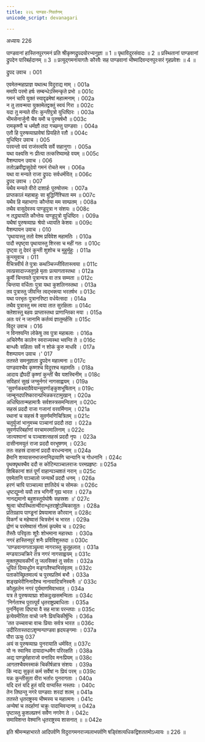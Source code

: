 ```yaml
---
title: २२६ पाण्डव-निवर्तनम्
unicode_script: devanagari

---
```



अध्यायः 226

पाण्डवानां हास्तिनपुरगमनं प्रति श्रीकृष्णद्रुपदयोरभ्यनुज्ञा ॥ 1 ॥ पृथाविदुरसंवादः ॥ 2 ॥ प्रस्थितानां पाण्डवानां द्रुपदेन पारिबर्हदानम् ॥ 3 ॥ प्रत्युद्गमनायागतैः कौरवैः सह पाण्डवानां भीष्मादिवन्दनपुरःसरं गृहप्रवेशः ॥ 4 ॥

द्रुपद उवाच ।	001  

एवमेतन्महाप्राज्ञ यथात्थ विदुराद्य माम् ।	001a  
ममापि परमो हर्षः सम्बन्धेऽस्मिन्कृते प्रभो ॥	001c  
गमनं चापि युक्तं स्याद्दृढमेषां महात्मनाम् ।	002a  
न तु तावन्मया युक्तमेतद्वक्तुं स्वयं गिरा ॥	002c  
यदा तु मन्यते वीरः कुन्तीपुत्रो युधिष्ठिरः ।	003a  
भीमसेनार्जुनौ चैव यमौ च पुरुषर्षभौ ॥	003c  
रामकृष्णौ च धर्मज्ञौ तदा गच्छन्तु पाण्डवाः ।	004a  
एतौ हि पुरुषव्याघ्रावेषां प्रियहिते रतौ ॥	004c  
युधिष्ठिर उवाच ।	005  
परवन्तो वयं राजंस्त्वयि सर्वे सहानुगाः ।	005a  
यथा वक्ष्यसि नः प्रीत्या तत्करिष्यामहे वयम् ॥	005c  
वैशम्पायन उवाच ।	006  
ततोऽब्रवीद्वासुदेवो गमनं रोचते मम ।	006a  
यथा वा मन्यते राजा द्रुपदः सर्वधर्मवित् ॥	006c  
द्रुपद उवाच ।	007  
यथैव मन्यते वीरो दाशार्हः पुरुषोत्तमः ।	007a  
प्राप्तकालं महाबाहुः सा बुद्धिर्निश्चिता मम ॥	007c  
यथैव हि महाभागाः कौन्तेया मम साम्प्रतम् ।	008a  
तथैव वासुदेवस्य पाण्डुपुत्रा न संशयः ॥	008c  
न तद्ध्यायति कौन्तेयः पाण्डुपुत्रो युधिष्ठिरः ।	009a  
यथैषां पुरुषव्याघ्रः श्रेयो ध्यायति केशवः ॥	009c  
वैशम्पायन उवाच ।	010  
\'पृथायास्तु ततो वेश्म प्रविवेश महामतिः ।	010a  
पादौ स्पृष्ट्वा पृथायास्तु शिरसा च महीं गतः ॥	010c  
दृष्ट्वा तु देवरं कुन्ती शुशोच च मुहुर्मुहुः ।	011a  
कुन्त्युवाच ।	011  
वैचित्रवीर्य ते पुत्राः कथञ्चिज्जीवितास्त्वया ॥	011c  
त्वत्प्रसादाज्जतुगृहे मृताः प्रत्यागतास्तथा ।	012a  
कूर्मी चिन्तयते पुत्रान्यत्र वा तत्र सम्मता ॥	012c  
चिन्तया वर्धिताः पुत्रा यथा कुशलिनस्तथा ।	013a  
तव पुत्रास्तु जीवन्ति त्वद्भक्त्या भरतर्षभ ॥	013c  
यथा परभृतः पुत्रानरिष्टा वर्धयेत्सदा ।	014a  
तथैव पुत्रास्तु मम त्वया तात सुरक्षिताः ॥	014c  
क्लेशास्तु बहवः प्राप्तास्तथा प्राणान्तिका मया ।	015a  
अतः परं न जानामि कर्तव्यं ज्ञातुमर्हसि ॥	015c  
विदुर उवाच ।	016  
न विनश्यन्ति लोकेषु तव पुत्रा महाबलाः ।	016a  
अचिरेणैव कालेन स्वराज्यस्था भवन्ति ते ॥	016c  
बान्धवैः सहिताः सर्वे न शोकं कुरु माधवि ।	017a  
वैशम्पायन उवाच ।\'	017  
ततस्ते समनुज्ञाता द्रुपदेन महात्मना ॥	017c  
पाण्डवाश्चैव कृष्णश्च विदुरश्च महामतिः ।	018a  
आदाय द्रौपदीं कृष्णां कुन्तीं चैव यशस्विनीम् ॥	018c  
सविहारं सुखं जग्मुर्नगरं नागसाह्वयम् ।	019a  
\'सुवर्णकक्ष्याग्रैवेयान्सुवर्णाङ्कुशभूषितान् ॥	019c  
जाम्बूनदपरिष्कारान्प्रभिन्नकरटामुखान् ।	020a  
अधिष्ठितान्महामात्रैः सर्वशस्त्रसमन्वितान् ॥	020c  
सहस्रं प्रददौ राजा गजानां वरवर्मिणाम् ।	021a  
रथानां च सहस्रं वै सुवर्णमणिचित्रितम् ॥	021c  
चतुर्युजां भानुमच्च पञ्चानां प्रददौ तदा ।	022a  
सुवर्णपरिबर्हाणां वरचामरमालिनाम् ॥	022c  
जात्यश्वानां च पञ्चाशत्सहस्रं प्रददौ नृपः ।	023a  
दासीनामयुतं राजा प्रददौ वरभूषणम् ।	023c  
ततः सहस्रं दासानां प्रददौ वरधन्वनाम् ॥	024a  
हैमानि शय्यासनभाजनानिद्रव्याणि चान्यानि च गोधनानि ।	024c  
पृथक्पृथक्चैव ददौ स कोटिम्पाञ्चालराजः परमप्रहृष्टः ॥	025a  
शिबिकानां शतं पूर्णं वाहान्पञ्चशतं नरान् ॥	025c  
एवमेतानि पाञ्चालो जन्यार्थे प्रददौ धनम् ।	026a  
हरणं चापि पाञ्चाल्या ज्ञातिदेयं च सोमकः ॥	026c  
धृष्टद्युम्नो ययौ तत्र भगिनीं गृह्य भारत ।	027a  
नानद्यमानो बहुशस्तूर्यघोषैः सहस्रशः ॥\'	027c  
श्रुत्वा चोपस्थितान्वीरान्धृतराष्ट्रोऽम्बिकासुतः ।	028a  
प्रतिग्रहाय पाण्डूनां प्रेषयामास कौरवान् ॥	028c  
विकर्णं च महेष्वासं चित्रसेनं च भारत ।	029a  
द्रोणं च परमेष्वासं गौतमं कृपमेव च ॥	029c  
तैस्तैः परिवृताः शूरैः शोभमाना महारथाः ।	030a  
नगरं हास्तिनपुरं शनैः प्रविविशुस्तदा ॥	030c  
\'पाण्डवानागताञ्छ्रुत्वा नागरास्तु कुतूहलात् ।	031a  
मण्डयाञ्चक्रिरे तत्र नगरं नागसाह्वयम् ॥	031c  
मुक्तपुष्पावकीर्णं तु जलसिक्तं तु सर्वतः ।	032a  
धूपितं दिव्यधूपेन मङ्गलैश्चाभिसंवृतम् ॥	032c  
पताकोच्छ्रितमाल्यं च पुरमप्रतिमं बभौ ।	033a  
शङ्खभेरीनिनादैश्च नानावादित्रनिस्वनैः ॥\'	033c  
कौतूहलेन नगरं पूर्यमाणमिवाभवत् ।	034a  
यत्र ते पुरुषव्याघ्राः शोकदुःखसमन्विताः ॥	034c  
\'निर्गताश्च पुरात्पूर्वं धृतराष्ट्रप्रबाधिताः ।	035a  
पुनर्निवृत्ता दिष्ट्या वै सह मात्रा परन्तपाः ॥	035c  
इत्येवमीरिता वाचो जनैः प्रियचिकीर्षुभिः ।	036a  
\'तत उच्चावचा वाचः प्रियाः सर्वत्र भारत ॥	036c  
उदीरितास्तदाऽशृण्वन्पाण्डवा हृदयङ्गमाः ।	037a  
पौरा ऊचुः	037  
अयं स पुरुषव्याघ्रः पुनरायाति धर्मवित् ॥	037c  
यो नः स्वानिव दायादान्धर्मेण परिरक्षति ।	038a  
अद्य पाण्डुर्महाराजो वनादिव मनःप्रियम् ॥	038c  
आगतश्चैवमस्माकं चिकीर्षन्नात्र संशयः ।	039a  
किं न्वद्य सुकृतं कर्म सर्वेषां नः प्रियं परम् ॥	039c  
यन्नः कुन्तीसुता वीरा भर्तारः पुनरागताः ।	040a  
यदि दत्तं यदि हुतं यदि वाप्यस्ति नस्तपः ।	040c  
तेन तिष्ठन्तु नगरे पाण्डवाः शरदां शतम् ॥	041a  
ततस्ते धृतराष्ट्रस्य भीष्मस्य च महात्मनः ।	041c  
अन्येषां च तदर्हाणां चक्रुः पादाभिवन्दनम् ॥	042a  
पृष्टास्तु कुशलप्रश्नं सर्वेण नगरेण ते ।	042c  
समाविशन्त वेश्मानि धृतराष्ट्रस्य शासनात् ॥ ॥	042e  

इति श्रीमन्महाभारते आदिपर्वणि विदुरागमनराज्यलाभपर्वणि षड्विंशत्यधिकद्विशततमोऽध्यायः ॥ 226 ॥